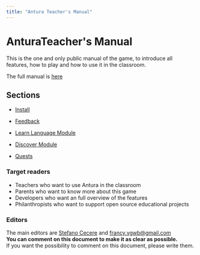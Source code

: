 ```yaml
---
title: "Antura Teacher's Manual"
---
```

# AnturaTeacher's Manual


This is the one and only public manual of the game, to introduce all features, how to play and how to use it in the classroom.

The full manual is [here](https://docs.google.com/document/d/1Yk8cvbJIE2IKIKsVDs7eHWq_nueZ-O6HCGTl9xVusJk/edit?usp=sharing)

## Sections

- [Install](./install.md)
- [Feedback](./feedback.md)

- [Learn Language Module](./learnlanguage.md)
- [Discover Module](./discover.md)
- [Quests](../discover/quest/index.md)


### Target readers

- Teachers who want to use Antura in the classroom  
- Parents who want to know more about this game  
- Developers who want an full overview of the features  
- Philanthropists who want to support open source educational projects

### Editors

The main editors are [Stefano Cecere](mailto:stefano.cecere@gmail.com) and [francy.vgwb@gmail.com](mailto:francy.vgwb@gmail.com)  
**You can comment on this document to make it as clear as possible.**  
If you want the possibility to comment on this document, please write them.  
